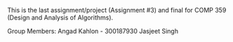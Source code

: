 This is the last assignment/project (Assignment #3) and final for COMP 359 (Design and Analysis of Algorithms).

Group Members:
Angad Kahlon - 300187930
Jasjeet Singh
